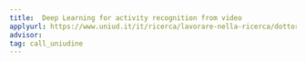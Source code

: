 ```yaml
---
title:  Deep Learning for activity recognition from video 
applyurl: https://www.uniud.it/it/ricerca/lavorare-nella-ricerca/dottorato/informazioni/ammissione-ai-corsi/bandi-attivi-1
advisor:  
tag: call_uniudine
---
```

